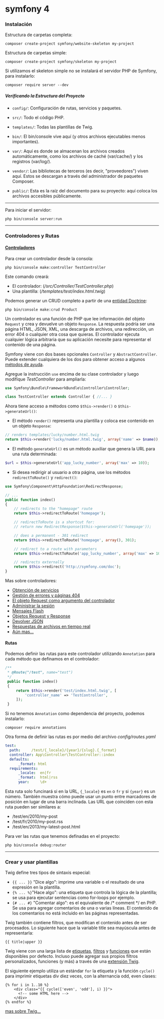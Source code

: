# symfony 4

### Instalación


Estructura de carpetas completa:
```
composer create-project symfony/website-skeleton my-project
```

Estructura de carpetas simple:
```
composer create-project symfony/skeleton my-project
```

Si utilizamos el skeleton simple no se instalará el servidor PHP de Symfony,
para instalarlo:

```
composer require server --dev
```

##### Verificando la Estructura del Proyecto


* `config/`: Configuración de rutas, servicios y paquetes.

* `src/`: Todo el código PHP.

* `templates/`: Todas las plantillas de Twig.

* `bin/`: El bin/console vive aquí (y otros archivos ejecutables menos importantes).

* `var/`: Aquí es donde se almacenan los archivos creados automáticamente, como los archivos de caché (var/cache/) y los registros (var/log/).

* `vendor/`: Las bibliotecas de terceros (es decir, "proveedores") viven aquí. Estos se descargan a través del administrador de paquetes Composer.

* `public/`: Esta es la raíz del documento para su proyecto: aquí coloca los archivos accesibles públicamente.

---

Para iniciar el servidor:
```
php bin/console server:run
```

---

### Controladores y Rutas

#### [Controladores](https://symfony.com/doc/current/controller.html)


Para crear un controlador desde la consola:
```
php bin/console make:controller TestController
```
Este comando creará:
* El controlador: (*/src/Controller/TestController.php*)
* Una plantilla: (*/templates/test/index.html.twig*)

Podemos generar un CRUD completo a partir de una [entidad Doctrine](https://symfony.com/doc/current/doctrine.html):
```
php bin/console make:crud Product
```

Un controlador es una función de PHP que lee información del objeto `Request` 
y crea y devuelve un objeto `Response`. La respuesta podría ser una página
HTML, JSON, XML, una descarga de archivos, una redirección, un error 404 o
cualquier otra cosa que quieras. El controlador ejecuta cualquier lógica
arbitraria que su aplicación necesite para representar el contenido de una página.

Symfony viene con dos bases opcionales `Controller` y `AbstractController`. Puede
extender cualquiera de los dos para obtener acceso a algunos [métodos de ayuda](https://github.com/symfony/symfony/blob/master/src/Symfony/Bundle/FrameworkBundle/Controller/ControllerTrait.php).


Agregue la instrucción `use` encima de su clase  controlador y luego modifíque *TestController* para ampliarla:

````php
use Symfony\Bundle\FrameworkBundle\Controller\Controller;

class TestController extends Controller { //... }
````

Ahora tiene acceso a métodos como `$this->render()` o `$this->generateUrl()`:

* El método `render()` representa una plantilla y coloca ese contenido en un objeto `Response`:
```php
// renders templates/lucky/number.html.twig
return $this->render('lucky/number.html.twig', array('name' => $name));
```

* El método `generateUrl()` es un método auxiliar que genera la URL para una ruta determinada:

```php
$url = $this->generateUrl('app_lucky_number', array('max' => 10));
```
* Si desea redirigir al usuario a otra página, use los métodos `redirectToRoute()` y `redirect()`:
```php
use Symfony\Component\HttpFoundation\RedirectResponse;

// ...
public function index()
{
    // redirects to the "homepage" route
    return $this->redirectToRoute('homepage');

    // redirectToRoute is a shortcut for:
    // return new RedirectResponse($this->generateUrl('homepage'));

    // does a permanent - 301 redirect
    return $this->redirectToRoute('homepage', array(), 301);

    // redirect to a route with parameters
    return $this->redirectToRoute('app_lucky_number', array('max' => 10));

    // redirects externally
    return $this->redirect('http://symfony.com/doc');
}
```

Mas sobre controladores: 
* [Obtención de servicios](https://symfony.com/doc/current/controller.html#fetching-services)
* [Gestión de errores y páginas 404](https://symfony.com/doc/current/controller.html#managing-errors-and-404-pages)
* [El objeto Request como argumento del controlador](https://symfony.com/doc/current/controller.html#the-request-object-as-a-controller-argument)
* [Administrar la sesión](https://symfony.com/doc/current/controller.html#managing-the-session)
* [Mensajes Flash](https://symfony.com/doc/current/controller.html#flash-messages)
* [Objetos Request y Response](https://symfony.com/doc/current/controller.html#the-request-and-response-object)
* [Devolver JSON](https://symfony.com/doc/current/controller.html#returning-json-response)
* [Respuestas de archivos en tiempo real](https://symfony.com/doc/current/controller.html#streaming-file-responses)
* [Aún mas...](https://symfony.com/doc/current/controller.html#learn-more-about-controllers)

#### Rutas

Podemos definir las rutas para este controlador utilizando
`Annotation` para cada método que definamos en el controlador:

```php
/**
 * @Route("/test", name="test")
 */
 public function index()
 {
     return $this->render('test/index.html.twig', [
         'controller_name' => 'TestController',
     ]);
 }
```
Si no tenemos `Annotation` como dependencia del proyecto, podemos instalarlo:
```
composer require annotations
```

Otra forma de definir las rutas es por medio del archivo *config/routes.yaml*
```yaml
test:
  path:     /test/{_locale}/{year}/{slug}.{_format}
  controller: App\Controller\TestController::index
  defaults:
      _format: html
  requirements:
      _locale:  en|fr
      _format:  html|rss
      year:     \d+
```
Esta ruta solo funcinará si en la URL, `{_locale}` es 
`en` o `fr` y si `{year}` es un número. También muestra cómo
puede usar un punto entre marcadores de posición en lugar de
una barra inclinada. Las URL que coinciden con esta
ruta pueden ser similares a:

* /test/en/2010/my-post
* /test/fr/2010/my-post.rss
* /test/en/2013/my-latest-post.html


Para ver las rutas que tenemos definadas en el proyecto:
```
php bin/console debug:router
```

---

### Crear y usar plantillas

Twig define tres tipos de sintaxis especial:

* `{{ ... }}` "Dice algo": imprime una variable o el resultado de una expresión en la plantilla.
* `{% ... %}`"Hace algo": una etiqueta que controla la lógica de la plantilla; se usa para ejecutar sentencias como for-loops por ejemplo.
* `{# ... #}` "Comentar algo": es el equivalente de /* comment */ en PHP. Se usa para agregar comentarios de una o varias líneas. El contenido de los comentarios no está incluido en las páginas representadas.

Twig también contiene filtros, que modifican el contenido antes de ser procesados. Lo siguiente hace que la variable title sea mayúscula antes de representarla:
```
{{ title|upper }}
```

Twig viene con una larga lista de [etiquetas](http://twig.sensiolabs.org/doc/tags/index.html), [filtros](http://twig.sensiolabs.org/doc/filters/index.html) y [funciones](http://twig.sensiolabs.org/doc/functions/index.html) que están disponibles por defecto. Incluso puede agregar sus propios filtros personalizados, funciones (y más) a través de una [extensión Twig](https://symfony.com/doc/current/templating/twig_extension.html).

El siguiente ejemplo utiliza un estándar `for` la etiqueta y la función `cycle()` para imprimir etiquetas div diez veces, con la alternancia odd, even clases:
```twig
{% for i in 1..10 %}
    <div class="{{ cycle(['even', 'odd'], i) }}">
      <!-- some HTML here -->
    </div>
{% endfor %}
```
[mas sobre Twig...](https://symfony.com/doc/current/templating.html#template-inheritance-and-layouts)